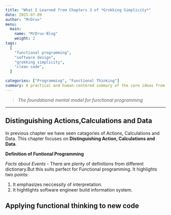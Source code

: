 ```yaml
---
title: "What I Learned from Chapters 3 of *Grokking Simplicity*"
date: 2025-07-09
author: "MrDruv"
menu:
  main:
    name: "MrDruv-Blog"
    weight: 2
tags:
  [
    "functional programming",
    "software design",
    "grokking simplicity",
    "clean code",
  ]

categories: ["Programming", "Functional Thinking"]
summary: A practical and human-centered summary of the core ideas from the opening chapters of *Grokking Simplicity* by Eric Normand.
---
```


> _The foundational mental model for functional programming_

---

## Distinguishing Actions,Calculations and Data

In previous chapter we have seen catagories of Actions, Calculations and Data.
This chapter focuses on **Distinguishing Action, Calculations and Data**.

**Definition of Funtional Programming**

_Facts about Events_ - There are plenty of definitions from different dictionary.But this suits perfect for Functional programming.
It highlights two points:

1. It emphasizes neccessity of interpretation.
2. It hightlights software engineer build information system.

## Applying functional thinking to new code
